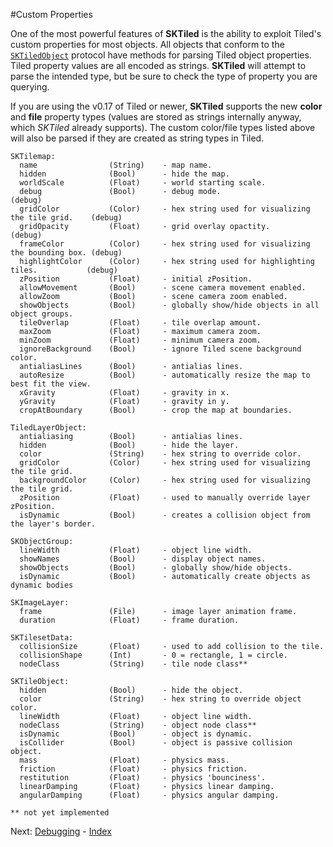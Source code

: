 #Custom Properties

One of the most powerful features of **SKTiled** is the ability to exploit Tiled's custom properties for most objects. 
All objects that conform to the [`SKTiledObject`](Protocols/SKTiledObject.html) protocol have methods for parsing Tiled object properties. Tiled property values are all encoded as strings. **SKTiled** will attempt to parse the intended type, but be sure to check the type of property you are querying.

If you are using the v0.17 of Tiled or newer, **SKTiled** supports the new **color** and **file** property types (values are stored as strings internally anyway, which *SKTiled* already supports). The custom color/file types listed above will also be parsed if they are created as string types in Tiled.


    SKTilemap:
      name                (String)    - map name.
      hidden              (Bool)      - hide the map.
      worldScale          (Float)     - world starting scale.
      debug               (Bool)      - debug mode.                                       (debug)      
      gridColor           (Color)     - hex string used for visualizing the tile grid.    (debug)
      gridOpacity         (Float)     - grid overlay opactity.                            (debug)    
      frameColor          (Color)     - hex string used for visualizing the bounding box. (debug)
      highlightColor      (Color)     - hex string used for highlighting tiles.           (debug)
      zPosition           (Float)     - initial zPosition.
      allowMovement       (Bool)      - scene camera movement enabled.
      allowZoom           (Bool)      - scene camera zoom enabled.
      showObjects         (Bool)      - globally show/hide objects in all object groups.
      tileOverlap         (Float)     - tile overlap amount.
      maxZoom             (Float)     - maximum camera zoom.
      minZoom             (Float)     - minimum camera zoom.
      ignoreBackground    (Bool)      - ignore Tiled scene background color.
      antialiasLines      (Bool)      - antialias lines.
      autoResize          (Bool)      - automatically resize the map to best fit the view.
      xGravity            (Float)     - gravity in x.
      yGravity            (Float)     - gravity in y.
      cropAtBoundary      (Bool)      - crop the map at boundaries.

    TiledLayerObject:
      antialiasing        (Bool)      - antialias lines.
      hidden              (Bool)      - hide the layer.
      color               (String)    - hex string to override color.
      gridColor           (Color)     - hex string used for visualizing the tile grid.
      backgroundColor     (Color)     - hex string used for visualizing the tile grid.
      zPosition           (Float)     - used to manually override layer zPosition.
      isDynamic           (Bool)      - creates a collision object from the layer's border. 

    SKObjectGroup:
      lineWidth           (Float)     - object line width.
      showNames           (Bool)      - display object names.
      showObjects         (Bool)      - globally show/hide objects.
      isDynamic           (Bool)      - automatically create objects as dynamic bodies

    SKImageLayer:
      frame               (File)      - image layer animation frame.
      duration            (Float)     - frame duration.

    SKTilesetData:
      collisionSize       (Float)     - used to add collision to the tile.
      collisionShape      (Int)       - 0 = rectangle, 1 = circle.
      nodeClass           (String)    - tile node class**

    SKTileObject:
      hidden              (Bool)      - hide the object.
      color               (String)    - hex string to override object color.
      lineWidth           (Float)     - object line width.
      nodeClass           (String)    - object node class**
      isDynamic           (Bool)      - object is dynamic.
      isCollider          (Bool)      - object is passive collision object.
      mass                (Float)     - physics mass.
      friction            (Float)     - physics friction.
      restitution         (Float)     - physics 'bounciness'.
      linearDamping       (Float)     - physics linear damping.
      angularDamping      (Float)     - physics angular damping.

    ** not yet implemented


<!--- Next: [GameplayKit](gameplaykit.html) - [Index](Tutorial.html) --->

 Next: [Debugging](debugging.html) - [Index](Tutorial.html)

